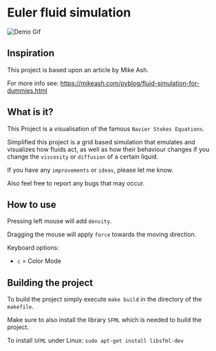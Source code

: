 Euler fluid simulation
===
![Demo Gif](demo/euler-fluid-simulation-resized.gif)

## Inspiration

This project is based upon an article by Mike Ash.

For more info see: https://mikeash.com/pyblog/fluid-simulation-for-dummies.html

## What is it?

This Project is a visualisation of the famous `Navier Stokes Equations`.

Simplified this project is a grid based simulation that emulates and visualizes how fluids act, as well as how their behaviour changes if you change the `viscosity` or `diffusion` of a certain liquid.

If you have any `improvements` or `ideas`, please let me know.

Also feel free to report any bugs that may occur.

## How to use

Pressing left mouse will add `density`.

Dragging the mouse will apply `force` towards the moving direction.

Keyboard options:
 - `c` = Color Mode

## Building the project

To build the project simply execute `make build` in the directory of the `makefile`.

Make sure to also install the library `SFML` which is needed to build the project.

To install `SFML` under Linux: `sudo apt-get install libsfml-dev`
